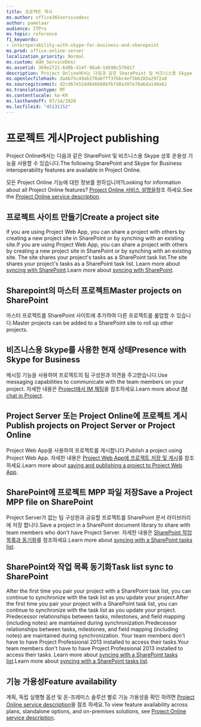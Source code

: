 ```yaml
---
title: 프로젝트 게시
ms.author: office365servicedesc
author: pamelaar
audience: ITPro
ms.topic: reference
f1_keywords:
- interoperability-with-skype-for-business-and-sharepoint
ms.prod: office-online-server
localization_priority: Normal
ms.custom: Adm_ServiceDesc
ms.assetid: 369e2f21-6d9b-414f-98a8-14590c576817
description: Project Online에서는 다음과 같은 SharePoint 및 비즈니스용 Skype 상호 운용성 기능을 사용할 수 있습니다.
ms.openlocfilehash: da4b75c49ab270a6fff3f6bc4ef5b6285a2972a8
ms.sourcegitcommit: d2cd67e52dd646b68bfbfd8a387e70a6da140a62
ms.translationtype: MT
ms.contentlocale: ko-KR
ms.lasthandoff: 07/14/2020
ms.locfileid: "45131152"
---
```

# <a name="project-publishing"></a><span data-ttu-id="80dc1-103">프로젝트 게시</span><span class="sxs-lookup"><span data-stu-id="80dc1-103">Project publishing</span></span>

<span data-ttu-id="80dc1-104">Project Online에서는 다음과 같은 SharePoint 및 비즈니스용 Skype 상호 운용성 기능을 사용할 수 있습니다.</span><span class="sxs-lookup"><span data-stu-id="80dc1-104">The following SharePoint and Skype for Business interoperability features are available in Project Online.</span></span>
  
<span data-ttu-id="80dc1-105">모든 Project Online 기능에 대한 정보를 원하십니까?</span><span class="sxs-lookup"><span data-stu-id="80dc1-105">Looking for information about all Project Online features?</span></span> <span data-ttu-id="80dc1-106">[Project Online 서비스 설명을](project-online-service-description.md)참조 하세요.</span><span class="sxs-lookup"><span data-stu-id="80dc1-106">See the [Project Online service description](project-online-service-description.md).</span></span>
  
## <a name="create-a-project-site"></a><span data-ttu-id="80dc1-107">프로젝트 사이트 만들기</span><span class="sxs-lookup"><span data-stu-id="80dc1-107">Create a project site</span></span>

<span data-ttu-id="80dc1-108">If you are using Project Web App, you can share a project with others by creating a new project site in SharePoint or by synching with an existing site.</span><span class="sxs-lookup"><span data-stu-id="80dc1-108">If you are using Project Web App, you can share a project with others by creating a new project site in SharePoint or by synching with an existing site.</span></span> <span data-ttu-id="80dc1-109">The site shares your project's tasks as a SharePoint task list.</span><span class="sxs-lookup"><span data-stu-id="80dc1-109">The site shares your project's tasks as a SharePoint task list.</span></span> <span data-ttu-id="80dc1-110">Learn more about [syncing with SharePoint](https://go.microsoft.com/fwlink/p/?LinkId=271352).</span><span class="sxs-lookup"><span data-stu-id="80dc1-110">Learn more about [syncing with SharePoint](https://go.microsoft.com/fwlink/p/?LinkId=271352).</span></span>
  
## <a name="master-projects-on-sharepoint"></a><span data-ttu-id="80dc1-111">Sharepoint의 마스터 프로젝트</span><span class="sxs-lookup"><span data-stu-id="80dc1-111">Master projects on SharePoint</span></span>

<span data-ttu-id="80dc1-112">마스터 프로젝트를 SharePoint 사이트에 추가하여 다른 프로젝트를 롤업할 수 있습니다.</span><span class="sxs-lookup"><span data-stu-id="80dc1-112">Master projects can be added to a SharePoint site to roll up other projects.</span></span> 
  
## <a name="presence-with-skype-for-business"></a><span data-ttu-id="80dc1-113">비즈니스용 Skype를 사용한 현재 상태</span><span class="sxs-lookup"><span data-stu-id="80dc1-113">Presence with Skype for Business</span></span>

<span data-ttu-id="80dc1-114">메시징 기능을 사용하여 프로젝트의 팀 구성원과 의견을 주고받습니다.</span><span class="sxs-lookup"><span data-stu-id="80dc1-114">Use messaging capabilities to communicate with the team members on your project.</span></span> <span data-ttu-id="80dc1-115">자세한 내용은 [Project에서 IM 채팅](https://go.microsoft.com/fwlink/p/?LinkId=271351)을 참조하세요.</span><span class="sxs-lookup"><span data-stu-id="80dc1-115">Learn more about [IM chat in Project](https://go.microsoft.com/fwlink/p/?LinkId=271351).</span></span>
  
## <a name="publish-projects-on-project-server-or-project-online"></a><span data-ttu-id="80dc1-116">Project Server 또는 Project Online에 프로젝트 게시</span><span class="sxs-lookup"><span data-stu-id="80dc1-116">Publish projects on Project Server or Project Online</span></span>

<span data-ttu-id="80dc1-117">Project Web App을 사용하여 프로젝트를 게시합니다.</span><span class="sxs-lookup"><span data-stu-id="80dc1-117">Publish a project using Project Web App.</span></span> <span data-ttu-id="80dc1-118">자세한 내용은 [Project Web App에 프로젝트 저장 및 게시](https://go.microsoft.com/fwlink/p/?LinkId=271354)를 참조하세요.</span><span class="sxs-lookup"><span data-stu-id="80dc1-118">Learn more about [saving and publishing a project to Project Web App](https://go.microsoft.com/fwlink/p/?LinkId=271354).</span></span>
  
## <a name="save-a-project-mpp-file-on-sharepoint"></a><span data-ttu-id="80dc1-119">SharePoint에 프로젝트 MPP 파일 저장</span><span class="sxs-lookup"><span data-stu-id="80dc1-119">Save a Project MPP file on SharePoint</span></span>

<span data-ttu-id="80dc1-120">Project Server가 없는 팀 구성원과 공유할 프로젝트를 SharePoint 문서 라이브러리에 저장 합니다.</span><span class="sxs-lookup"><span data-stu-id="80dc1-120">Save a project in a SharePoint document library to share with team members who don't have Project Server.</span></span> <span data-ttu-id="80dc1-121">자세한 내용은 [SharePoint 작업 목록과 동기화](https://go.microsoft.com/fwlink/p/?LinkId=271353)를 참조하세요.</span><span class="sxs-lookup"><span data-stu-id="80dc1-121">Learn more about [syncing with a SharePoint tasks list](https://go.microsoft.com/fwlink/p/?LinkId=271353).</span></span>
  
## <a name="task-list-sync-to-sharepoint"></a><span data-ttu-id="80dc1-122">SharePoint와 작업 목록 동기화</span><span class="sxs-lookup"><span data-stu-id="80dc1-122">Task list sync to SharePoint</span></span>

<span data-ttu-id="80dc1-123">After the first time you pair your project with a SharePoint task list, you can continue to synchronize with the task list as you update your project.</span><span class="sxs-lookup"><span data-stu-id="80dc1-123">After the first time you pair your project with a SharePoint task list, you can continue to synchronize with the task list as you update your project.</span></span> <span data-ttu-id="80dc1-124">Predecessor relationships between tasks, milestones, and field mapping (including notes) are maintained during synchronization.</span><span class="sxs-lookup"><span data-stu-id="80dc1-124">Predecessor relationships between tasks, milestones, and field mapping (including notes) are maintained during synchronization.</span></span> <span data-ttu-id="80dc1-125">Your team members don't have to have Project Professional 2013 installed to access their tasks.</span><span class="sxs-lookup"><span data-stu-id="80dc1-125">Your team members don't have to have Project Professional 2013 installed to access their tasks.</span></span> <span data-ttu-id="80dc1-126">Learn more about [syncing with a SharePoint tasks list](https://go.microsoft.com/fwlink/p/?LinkId=271353).</span><span class="sxs-lookup"><span data-stu-id="80dc1-126">Learn more about [syncing with a SharePoint tasks list](https://go.microsoft.com/fwlink/p/?LinkId=271353).</span></span>
  
## <a name="feature-availability"></a><span data-ttu-id="80dc1-127">기능 가용성</span><span class="sxs-lookup"><span data-stu-id="80dc1-127">Feature availability</span></span>

<span data-ttu-id="80dc1-128">계획, 독립 실행형 옵션 및 온-프레미스 솔루션 별로 기능 가용성을 확인 하려면 [Project Online service description](project-online-service-description.md)을 참조 하세요.</span><span class="sxs-lookup"><span data-stu-id="80dc1-128">To view feature availability across plans, standalone options, and on-premises solutions, see [Project Online service description](project-online-service-description.md).</span></span>
  

